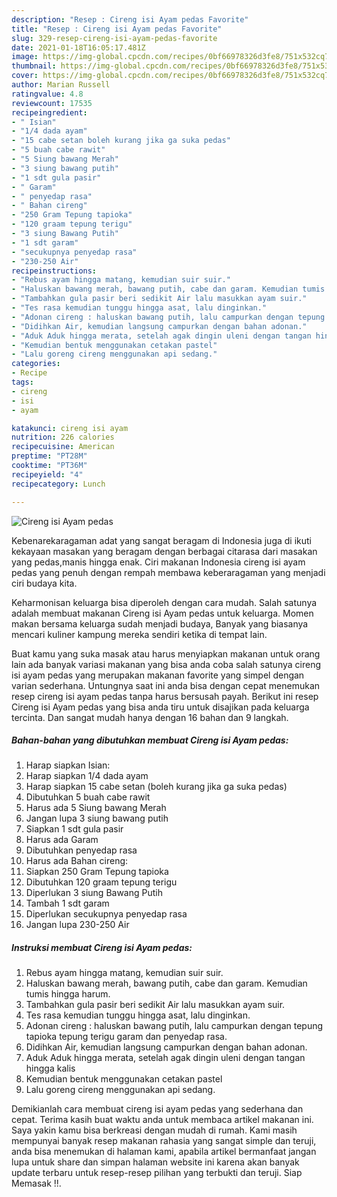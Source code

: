 ```yaml
---
description: "Resep : Cireng isi Ayam pedas Favorite"
title: "Resep : Cireng isi Ayam pedas Favorite"
slug: 329-resep-cireng-isi-ayam-pedas-favorite
date: 2021-01-18T16:05:17.481Z
image: https://img-global.cpcdn.com/recipes/0bf66978326d3fe8/751x532cq70/cireng-isi-ayam-pedas-foto-resep-utama.jpg
thumbnail: https://img-global.cpcdn.com/recipes/0bf66978326d3fe8/751x532cq70/cireng-isi-ayam-pedas-foto-resep-utama.jpg
cover: https://img-global.cpcdn.com/recipes/0bf66978326d3fe8/751x532cq70/cireng-isi-ayam-pedas-foto-resep-utama.jpg
author: Marian Russell
ratingvalue: 4.8
reviewcount: 17535
recipeingredient:
- " Isian"
- "1/4 dada ayam"
- "15 cabe setan boleh kurang jika ga suka pedas"
- "5 buah cabe rawit"
- "5 Siung bawang Merah"
- "3 siung bawang putih"
- "1 sdt gula pasir"
- " Garam"
- " penyedap rasa"
- " Bahan cireng"
- "250 Gram Tepung tapioka"
- "120 graam tepung terigu"
- "3 siung Bawang Putih"
- "1 sdt garam"
- "secukupnya penyedap rasa"
- "230-250 Air"
recipeinstructions:
- "Rebus ayam hingga matang, kemudian suir suir."
- "Haluskan bawang merah, bawang putih, cabe dan garam. Kemudian tumis hingga harum."
- "Tambahkan gula pasir beri sedikit Air lalu masukkan ayam suir."
- "Tes rasa kemudian tunggu hingga asat, lalu dinginkan."
- "Adonan cireng : haluskan bawang putih, lalu campurkan dengan tepung tapioka tepung terigu garam dan penyedap rasa."
- "Didihkan Air, kemudian langsung campurkan dengan bahan adonan."
- "Aduk Aduk hingga merata, setelah agak dingin uleni dengan tangan hingga kalis"
- "Kemudian bentuk menggunakan cetakan pastel"
- "Lalu goreng cireng menggunakan api sedang."
categories:
- Recipe
tags:
- cireng
- isi
- ayam

katakunci: cireng isi ayam 
nutrition: 226 calories
recipecuisine: American
preptime: "PT28M"
cooktime: "PT36M"
recipeyield: "4"
recipecategory: Lunch

---
```



![Cireng isi Ayam pedas](https://img-global.cpcdn.com/recipes/0bf66978326d3fe8/751x532cq70/cireng-isi-ayam-pedas-foto-resep-utama.jpg)

Kebenarekaragaman adat yang sangat beragam di Indonesia juga di ikuti kekayaan masakan yang beragam dengan berbagai citarasa dari masakan yang pedas,manis hingga enak. Ciri makanan Indonesia cireng isi ayam pedas yang penuh dengan rempah membawa keberaragaman yang menjadi ciri budaya kita.




Keharmonisan keluarga bisa diperoleh dengan cara mudah. Salah satunya adalah membuat makanan Cireng isi Ayam pedas untuk keluarga. Momen makan bersama keluarga sudah menjadi budaya, Banyak yang biasanya mencari kuliner kampung mereka sendiri ketika di tempat lain.

Buat kamu yang suka masak atau harus menyiapkan makanan untuk orang lain ada banyak variasi makanan yang bisa anda coba salah satunya cireng isi ayam pedas yang merupakan makanan favorite yang simpel dengan varian sederhana. Untungnya saat ini anda bisa dengan cepat menemukan resep cireng isi ayam pedas tanpa harus bersusah payah.
Berikut ini resep Cireng isi Ayam pedas yang bisa anda tiru untuk disajikan pada keluarga tercinta. Dan sangat mudah hanya dengan 16 bahan dan 9 langkah.


<!--inarticleads1-->

##### Bahan-bahan yang dibutuhkan membuat Cireng isi Ayam pedas:

1. Harap siapkan  Isian:
1. Harap siapkan 1/4 dada ayam
1. Harap siapkan 15 cabe setan (boleh kurang jika ga suka pedas)
1. Dibutuhkan 5 buah cabe rawit
1. Harus ada 5 Siung bawang Merah
1. Jangan lupa 3 siung bawang putih
1. Siapkan 1 sdt gula pasir
1. Harus ada  Garam
1. Dibutuhkan  penyedap rasa
1. Harus ada  Bahan cireng:
1. Siapkan 250 Gram Tepung tapioka
1. Dibutuhkan 120 graam tepung terigu
1. Diperlukan 3 siung Bawang Putih
1. Tambah 1 sdt garam
1. Diperlukan secukupnya penyedap rasa
1. Jangan lupa 230-250 Air




<!--inarticleads2-->

##### Instruksi membuat  Cireng isi Ayam pedas:

1. Rebus ayam hingga matang, kemudian suir suir.
1. Haluskan bawang merah, bawang putih, cabe dan garam. Kemudian tumis hingga harum.
1. Tambahkan gula pasir beri sedikit Air lalu masukkan ayam suir.
1. Tes rasa kemudian tunggu hingga asat, lalu dinginkan.
1. Adonan cireng : haluskan bawang putih, lalu campurkan dengan tepung tapioka tepung terigu garam dan penyedap rasa.
1. Didihkan Air, kemudian langsung campurkan dengan bahan adonan.
1. Aduk Aduk hingga merata, setelah agak dingin uleni dengan tangan hingga kalis
1. Kemudian bentuk menggunakan cetakan pastel
1. Lalu goreng cireng menggunakan api sedang.




Demikianlah cara membuat cireng isi ayam pedas yang sederhana dan cepat. Terima kasih buat waktu anda untuk membaca artikel makanan ini. Saya yakin kamu bisa berkreasi dengan mudah di rumah. Kami masih mempunyai banyak resep makanan rahasia yang sangat simple dan teruji, anda bisa menemukan di halaman kami, apabila artikel bermanfaat jangan lupa untuk share dan simpan halaman website ini karena akan banyak update terbaru untuk resep-resep pilihan yang terbukti dan teruji. Siap Memasak !!. 
